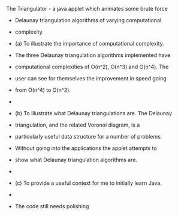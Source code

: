 The Triangulator - a java applet which animates some brute force
 * Delaunay triangulation algorithms of varying computational 
 * complexity.  
 
 * (a) To illustrate the importance of computational complexity.
 * The three Delaunay triangulation algorithms implemented have
 * computational complexities of O(n^2), O(n^3) and O(n^4).  The
 * user can see for themselves the improvement in speed going 
 * from O(n^4) to O(n^2).
 * 
 * (b) To illustrate what Delaunay triangulations are.  The Delaunay
 * triangulation, and the related Voronoi diagram, is a 
 * particularly useful data structure for a number of problems.
 * Without going into the applications the applet attempts to 
 * show what Delaunay triangulation algorithms are.
 *
 * (c) To provide a useful context for me to initially learn Java.
 *
 * The code still needs polishing 